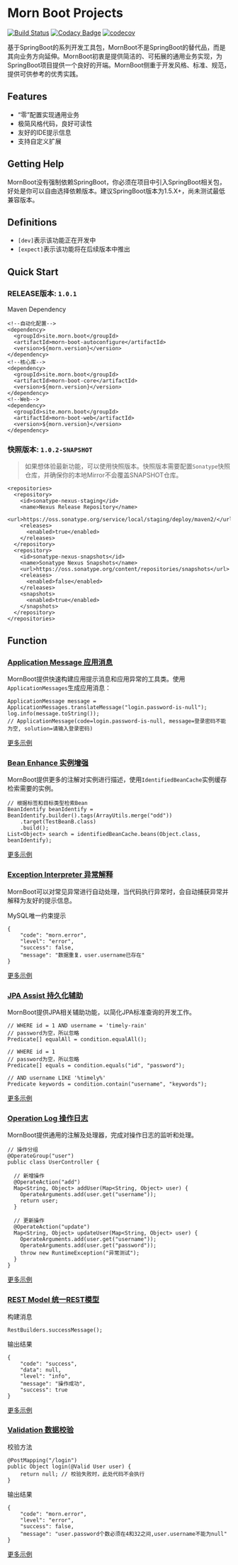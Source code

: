 [Message]:https://github.com/morn-team/morn-boot-projects/wiki/Application-Message-%E5%BA%94%E7%94%A8%E6%B6%88%E6%81%AF
[Bean]:https://github.com/morn-team/morn-boot-projects/wiki/Bean-Enhance-%E5%AE%9E%E4%BE%8B%E5%A2%9E%E5%BC%BA
[Exception]:https://github.com/morn-team/morn-boot-projects/wiki/Exception-Interpreter-%E5%BC%82%E5%B8%B8%E8%A7%A3%E9%87%8A
[JPA]:https://github.com/morn-team/morn-boot-projects/wiki/JPA-Assist-%E6%8C%81%E4%B9%85%E5%8C%96%E8%BE%85%E5%8A%A9
[Operation]:https://github.com/morn-team/morn-boot-projects/wiki/Operation-Log-%E6%93%8D%E4%BD%9C%E6%97%A5%E5%BF%97
[REST]:https://github.com/morn-team/morn-boot-projects/wiki/REST-Model---%E7%BB%9F%E4%B8%80REST%E6%A8%A1%E5%9E%8B
[Validation]:https://github.com/morn-team/morn-boot-projects/wiki/Validation-%E6%95%B0%E6%8D%AE%E6%A0%A1%E9%AA%8C

# Morn Boot Projects

[![Build Status](https://travis-ci.com/morn-team/morn-boot-projects.svg?branch=master)](https://travis-ci.com/morn-team/morn-boot-projects) [![Codacy Badge](https://api.codacy.com/project/badge/Grade/973f6c34502a461f86aecdf88d8b989f)](https://app.codacy.com/app/morn-team/morn-boot-projects?utm_source=github.com&utm_medium=referral&utm_content=morn-team/morn-boot-projects&utm_campaign=Badge_Grade_Dashboard) [![codecov](https://codecov.io/gh/morn-team/morn-boot-projects/branch/master/graph/badge.svg)](https://codecov.io/gh/morn-team/morn-boot-projects)

基于SpringBoot的系列开发工具包，MornBoot不是SpringBoot的替代品，而是其向业务方向延伸。MornBoot初衷是提供简洁的、可拓展的通用业务实现，为SpringBoot项目提供一个良好的开端。MornBoot侧重于开发风格、标准、规范，提供可供参考的优秀实践。

## Features
* “零”配置实现通用业务
* 极简风格代码，良好可读性
* 友好的IDE提示信息
* 支持自定义扩展

## Getting Help
MornBoot没有强制依赖SpringBoot，你必须在项目中引入SpringBoot相关包，好处是你可以自由选择依赖版本。建议SpringBoot版本为1.5.X+，尚未测试最低兼容版本。

## Definitions
- `[dev]`表示该功能正在开发中
- `[expect]`表示该功能将在后续版本中推出

## Quick Start

### RELEASE版本: `1.0.1`

Maven Dependency

```
<!--自动化配置-->
<dependency>
  <groupId>site.morn.boot</groupId>
  <artifactId>morn-boot-autoconfigure</artifactId>
  <version>${morn.version}</version>
</dependency>
<!--核心库-->
<dependency>
  <groupId>site.morn.boot</groupId>
  <artifactId>morn-boot-core</artifactId>
  <version>${morn.version}</version>
</dependency>
<!--Web-->
<dependency>
  <groupId>site.morn.boot</groupId>
  <artifactId>morn-boot-web</artifactId>
  <version>${morn.version}</version>
</dependency>
```

### 快照版本: `1.0.2-SNAPSHOT`

> 如果想体验最新功能，可以使用快照版本。快照版本需要配置`Sonatype`快照仓库，并确保你的本地Mirror不会覆盖SNAPSHOT仓库。

```
<repositories>
  <repository>
    <id>sonatype-nexus-staging</id>
    <name>Nexus Release Repository</name>
    <url>https://oss.sonatype.org/service/local/staging/deploy/maven2/</url>
    <releases>
      <enabled>true</enabled>
    </releases>
  </repository>
  <repository>
    <id>sonatype-nexus-snapshots</id>
    <name>Sonatype Nexus Snapshots</name>
    <url>https://oss.sonatype.org/content/repositories/snapshots</url>
    <releases>
      <enabled>false</enabled>
    </releases>
    <snapshots>
      <enabled>true</enabled>
    </snapshots>
  </repository>
</repositories>
```

## Function

### [Application Message 应用消息][Message]

MornBoot提供快速构建应用提示消息和应用异常的工具类。使用`ApplicationMessages`生成应用消息：

```
ApplicationMessage message = ApplicationMessages.translateMessage("login.password-is-null");
log.info(message.toString());
// ApplicationMessage(code=login.password-is-null, message=登录密码不能为空, solution=请输入登录密码)
```

[更多示例][Message]

### [Bean Enhance 实例增强][Bean]

MornBoot提供更多的注解对实例进行描述，使用`IdentifiedBeanCache`实例缓存检索需要的实例。

```
// 根据标签和目标类型检索Bean
BeanIdentify beanIdentify = BeanIdentify.builder().tags(ArrayUtils.merge("odd"))
    .target(TestBeanB.class)
    .build();
List<Object> search = identifiedBeanCache.beans(Object.class, beanIdentify);
```

[更多示例][Bean]

### [Exception Interpreter 异常解释][Exception]

MornBoot可以对常见异常进行自动处理，当代码执行异常时，会自动捕获异常并解释为友好的提示信息。

MySQL唯一约束提示

```
{
    "code": "morn.error",
    "level": "error",
    "success": false,
    "message": "数据重复，user.username已存在"
}
```

[更多示例][Exception]

### [JPA Assist 持久化辅助][JPA]

MornBoot提供JPA相关辅助功能，以简化JPA标准查询的开发工作。

```
// WHERE id = 1 AND username = 'timely-rain'
// password为空，所以忽略
Predicate[] equalAll = condition.equalAll();

// WHERE id = 1 
// password为空，所以忽略
Predicate[] equals = condition.equals("id", "password");

// AND username LIKE '%timely%'
Predicate keywords = condition.contain("username", "keywords");
```

[更多示例][JPA]

### [Operation Log 操作日志][Operation]

MornBoot提供通用的注解及处理器，完成对操作日志的监听和处理。

```
// 操作分组
@OperateGroup("user")
public class UserController {

  // 新增操作
  @OperateAction("add")
  Map<String, Object> addUser(Map<String, Object> user) {
    OperateArguments.add(user.get("username"));
    return user;
  }

  // 更新操作
  @OperateAction("update")
  Map<String, Object> updateUser(Map<String, Object> user) {
    OperateArguments.add(user.get("username"));
    OperateArguments.add(user.get("password"));
    throw new RuntimeException("异常测试");
  }
}
```

[更多示例][Operation]

### [REST Model 统一REST模型][REST]

构建消息

```
RestBuilders.successMessage();
```

输出结果

```
{
    "code": "success",
    "data": null,
    "level": "info",
    "message": "操作成功",
    "success": true
}
```

[更多示例][REST]

### [Validation 数据校验][Validation]

校验方法

```
@PostMapping("/login")
public Object login(@Valid User user) {
    return null; // 校验失败时，此处代码不会执行
}
```

输出结果

```
{
    "code": "morn.error",
    "level": "error",
    "success": false,
    "message": "user.password个数必须在4和32之间,user.username不能为null"
}
```

[更多示例][Validation]